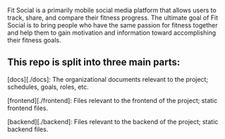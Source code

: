 Fit Social is a primarily mobile social media platform that allows users to track, share, and compare their fitness progress. The ultimate goal of Fit Social is to bring people who have the same passion for fitness together and help them to gain motivation and information toward accomplishing their fitness goals.

## This repo is split into three main parts:

[docs][./docs]: The organizational documents relevant to the project; schedules, goals, roles, etc.

[frontend][./frontend]: Files relevant to the frontend of the project; static frontend files.

[backend][./backend]: Files relevant to the backend of the project; static backend files.
